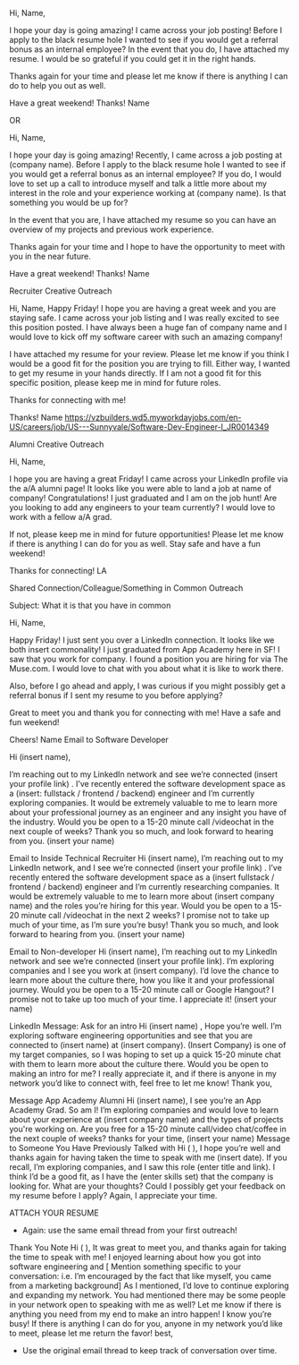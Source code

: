 Hi, Name,

I hope your day is going amazing! I came across your job posting! Before I apply to the black resume hole I wanted to see if you would get a referral bonus as an internal employee? In the event that you do, I have attached my resume. I would be so grateful if you could get it in the right hands.

Thanks again for your time and please let me know if there is anything I can do to help you out as well.

Have a great weekend!
Thanks!
Name

OR

Hi, Name,

I hope your day is going amazing! Recently, I came across a job posting at (company name). Before I apply to the black resume hole I wanted to see if you would get a referral bonus as an internal employee? If you do, I would love to set up a call to introduce myself and talk a little more about my interest in the role and your experience working at (company name). Is that something you would be up for?

In the event that you are, I have attached my resume so you can have an overview of my projects and previous work experience.

Thanks again for your time and I hope to have the opportunity to meet with you in the near future.

Have a great weekend!
Thanks!
Name



Recruiter Creative Outreach

Hi, Name,
Happy Friday! I hope you are having a great week and you are staying safe. I came across your job listing and I was really excited to see this position posted. I have always been a huge fan of company name and I would love to kick off my software career with such an amazing company!

I have attached my resume for your review. Please let me know if you think I would be a good fit for the position you are trying to fill. Either way, I wanted to get my resume in your hands directly. If I am not a good fit for this specific position, please keep me in mind for future roles.

Thanks for connecting with me!

Thanks!
Name
https://vzbuilders.wd5.myworkdayjobs.com/en-US/careers/job/US---Sunnyvale/Software-Dev-Engineer-I_JR0014349



Alumni Creative Outreach

Hi, Name,

I hope you are having a great Friday! I came across your LinkedIn profile via the a/A alumni page! It looks like you were able to land a job at name of company! Congratulations! I just graduated and I am on the job hunt! Are you looking to add any engineers to your team currently? I would love to work with a fellow a/A grad.

If not, please keep me in mind for future opportunities! Please let me know if there is anything I can do for you as well. Stay safe and have a fun weekend!

Thanks for connecting!
LA



Shared Connection/Colleague/Something in Common Outreach

Subject: What it is that you have in common

Hi, Name,

Happy Friday! I just sent you over a LinkedIn connection. It looks like we both insert commonality! I just graduated from App Academy here in SF! I saw that you work for company. I found a position you are hiring for via The Muse.com. I would love to chat with you about what it is like to work there.

Also, before I go ahead and apply, I was curious if you might possibly get a referral bonus if I sent my resume to you before applying?

Great to meet you and thank you for connecting with me! Have a safe and fun weekend!

Cheers!
Name
Email to Software Developer

Hi (insert name),


I’m reaching out to my LinkedIn network and  see we’re connected (insert your profile link) .
I’ve recently entered the software development space as a (insert: fullstack / frontend / backend) engineer and I’m currently exploring companies. It would be extremely valuable to me to learn more about your professional journey as an engineer and any insight you have of the industry.
Would you be open to a 15-20 minute call /videochat in the next couple of
weeks? Thank you so much, and look forward to hearing from you.
(insert your name)


Email to Inside Technical Recruiter
Hi (insert name),
I’m reaching out to my LinkedIn network, and I see we’re connected (insert your profile link) .
I’ve recently entered the software development space as a (insert fullstack / frontend / backend) engineer and I’m currently researching companies. It would be extremely valuable to me to learn more about (insert company name) and the roles you’re hiring for this year.
Would you be open to a 15-20 minute call /videochat in the next 2 weeks?
I promise not to take up much of your time, as I’m sure you’re busy!
Thank you so much, and look forward to hearing from you.
(insert your name)



Email to Non-developer
Hi (insert name),
I’m reaching out to my LinkedIn network and  see we’re connected (insert your profile link).
I’m exploring companies and I see you work at (insert company). I’d love the chance to learn more about the culture there, how you like it and your professional journey.
Would you be open to a 15-20 minute call or Google Hangout? I promise not to take up too much of your time.
I appreciate it!
(insert your name)

LinkedIn Message: Ask for an intro
Hi  (insert name) ,
Hope you’re well. I’m exploring software engineering opportunities and see that you are connected to (insert name) at (insert company). (Insert Company) is one of my target companies, so I was hoping to set up a quick 15-20 minute chat with them to learn more about the culture there.
Would you be open to making an intro for me?
I really appreciate it, and if there is anyone in my network                                                                                                                            you’d like to connect with, feel free to let me know!
Thank you,








Message App Academy Alumni
Hi (insert name),
I see you’re an App Academy Grad. So am I!  I’m exploring companies and would love to learn about your experience at (insert company name) and the types of projects you're working on.
Are you free for a 15-20 minute call/video chat/coffee                                                           in the next couple of weeks?
thanks for your time,
(insert your name)
Message to Someone You Have Previously Talked with
Hi ( ),
I hope you’re well and thanks again for having taken the time to speak with me (insert date). If you recall, I’m exploring companies, and  I saw this role (enter title and link). I think I’d be  a good fit, as I have the (enter skills set) that the company is looking for. What are your thoughts? Could I possibly get your feedback on my resume before I apply?
Again, I appreciate your time.

ATTACH YOUR RESUME
* Again: use the same email thread from your first outreach!

Thank You Note
Hi ( ),
It was great to meet you, and thanks again for taking the time to speak with me!
I enjoyed learning about how you got into software engineering and [ Mention something specific to your conversation: i.e. I’m encouraged by the fact that like myself, you came from a marketing background]
As I mentioned, I’d love to continue exploring and expanding my network. You had mentioned there may be some people in your network open to speaking with me as well? Let me know if there is anything you need from my end to make an intro happen! I know you’re busy!
If there is anything I can do for you, anyone in my network you’d like to meet, please let me return the favor!
best,
* Use the original email thread to keep track of conversation over time.
